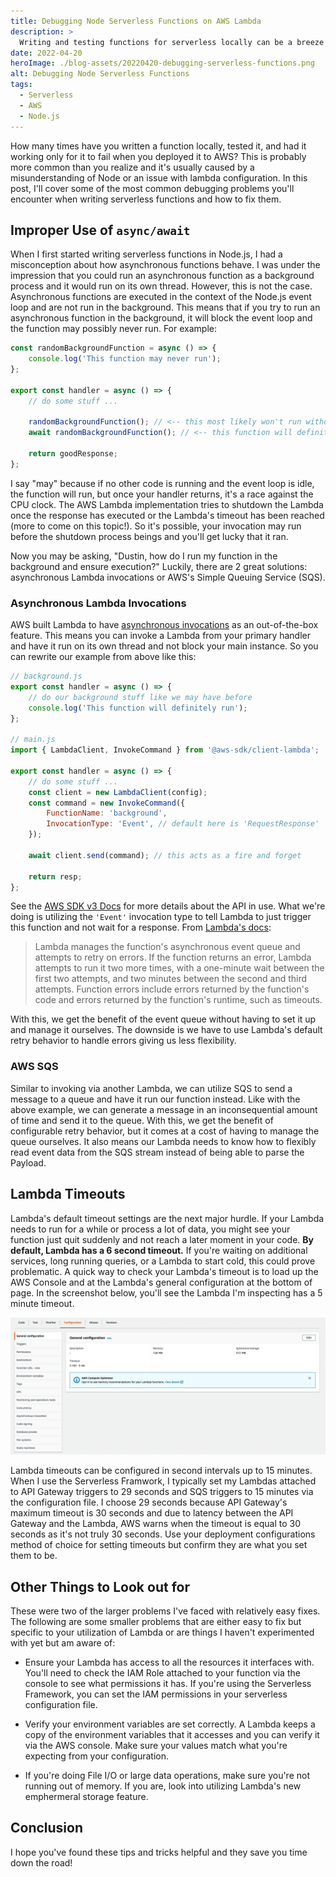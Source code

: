 ```yaml
---
title: Debugging Node Serverless Functions on AWS Lambda
description: >
  Writing and testing functions for serverless locally can be a breeze especially with the Serverless Framework and serverless-offline plugin. However, once you get to real infrastructure, sometimes debugging your functions can be really challenging. Let's talk about some debugging tips and tricks.
date: 2022-04-20
heroImage: ./blog-assets/20220420-debugging-serverless-functions.png
alt: Debugging Node Serverless Functions
tags:
  - Serverless
  - AWS
  - Node.js
---
```


How many times have you written a function locally, tested it, and had it working only for it to fail when you deployed it to AWS? This is probably more common than you realize and it's usually caused by a misunderstanding of Node or an issue with lambda configuration. In this post, I'll cover some of the most common debugging problems you'll encounter when writing serverless functions and how to fix them.

## Improper Use of `async/await`

When I first started writing serverless functions in Node.js, I had a misconception about how asynchronous functions behave. I was under the impression that you could run an asynchronous function as a background process and it would run on its own thread. However, this is not the case. Asynchronous functions are executed in the context of the Node.js event loop and are not run in the background. This means that if you try to run an asynchronous function in the background, it will block the event loop and the function may possibly never run. For example:

```javascript
const randomBackgroundFunction = async () => {
	console.log('This function may never run');
};

export const handler = async () => {
	// do some stuff ...

	randomBackgroundFunction(); // <-- this most likely won't run without an await
	await randomBackgroundFunction(); // <-- this function will definitely run

	return goodResponse;
};
```

I say "may" because if no other code is running and the event loop is idle, the function will run, but once your handler returns, it's a race against the CPU clock. The AWS Lambda implementation tries to shutdown the Lambda once the response has executed or the Lambda's timeout has been reached (more to come on this topic!). So it's possible, your invocation may run before the shutdown process beings and you'll get lucky that it ran.

Now you may be asking, "Dustin, how do I run my function in the background and ensure execution?" Luckily, there are 2 great solutions: asynchronous Lambda invocations or AWS's Simple Queuing Service (SQS).

### Asynchronous Lambda Invocations

AWS built Lambda to have [asynchronous invocations](https://docs.aws.amazon.com/lambda/latest/dg/invocation-async.html) as an out-of-the-box feature. This means you can invoke a Lambda from your primary handler and have it run on its own thread and not block your main instance. So you can rewrite our example from above like this:

```javascript
// background.js
export const handler = async () => {
	// do our background stuff like we may have before
	console.log('This function will definitely run');
};

// main.js
import { LambdaClient, InvokeCommand } from '@aws-sdk/client-lambda';

export const handler = async () => {
	// do some stuff ...
	const client = new LambdaClient(config);
	const command = new InvokeCommand({
		FunctionName: 'background',
		InvocationType: 'Event', // default here is 'RequestResponse'
	});

	await client.send(command); // this acts as a fire and forget

	return resp;
};
```

See the [AWS SDK v3 Docs](https://docs.aws.amazon.com/AWSJavaScriptSDK/v3/latest/clients/client-lambda/classes/invokecommand.html) for more details about the API in use. What we're doing is utilizing the `'Event'` invocation type to tell Lambda to just trigger this function and not wait for a response. From [Lambda's docs](https://docs.aws.amazon.com/lambda/latest/dg/invocation-async.html):

> Lambda manages the function's asynchronous event queue and attempts to retry on errors. If the function returns an error, Lambda attempts to run it two more times, with a one-minute wait between the first two attempts, and two minutes between the second and third attempts. Function errors include errors returned by the function's code and errors returned by the function's runtime, such as timeouts.

With this, we get the benefit of the event queue without having to set it up and manage it ourselves. The downside is we have to use Lambda's default retry behavior to handle errors giving us less flexibility.

### AWS SQS

Similar to invoking via another Lambda, we can utilize SQS to send a message to a queue and have it run our function instead. Like with the above example, we can generate a message in an inconsequential amount of time and send it to the queue. With this, we get the benefit of configurable retry behavior, but it comes at a cost of having to manage the queue ourselves. It also means our Lambda needs to know how to flexibly read event data from the SQS stream instead of being able to parse the Payload.

## Lambda Timeouts

Lambda's default timeout settings are the next major hurdle. If your Lambda needs to run for a while or process a lot of data, you might see your function just quit suddenly and not reach a later moment in your code. **By default, Lambda has a 6 second timeout.** If you're waiting on additional services, long running queries, or a Lambda to start cold, this could prove problematic. A quick way to check your Lambda's timeout is to load up the AWS Console and at the Lambda's general configuration at the bottom of page. In the screenshot below, you'll see the Lambda I'm inspecting has a 5 minute timeout.

![Lambda Console Configuration Tab](./blog-assets/20220420-lambda-configuration.webp)

Lambda timeouts can be configured in second intervals up to 15 minutes. When I use the Serverless Framwork, I typically set my Lambdas attached to API Gateway triggers to 29 seconds and SQS triggers to 15 minutes via the configuration file. I choose 29 seconds because API Gateway's maximum timeout is 30 seconds and due to latency between the API Gateway and the Lambda, AWS warns when the timeout is equal to 30 seconds as it's not truly 30 seconds. Use your deployment configurations method of choice for setting timeouts but confirm they are what you set them to be.

## Other Things to Look out for

These were two of the larger problems I've faced with relatively easy fixes. The following are some smaller problems that are either easy to fix but specific to your utilization of Lambda or are things I haven't experimented with yet but am aware of:

- Ensure your Lambda has access to all the resources it interfaces with. You'll need to check the IAM Role attached to your function via the console to see what permissions it has. If you're using the Serverless Framework, you can set the IAM permissions in your serverless configuration file.

- Verify your environment variables are set correctly. A Lambda keeps a copy of the environment variables that it accesses and you can verify it via the AWS console. Make sure your values match what you're expecting from your configuration.

- If you're doing File I/O or large data operations, make sure you're not running out of memory. If you are, look into utilizing Lambda's new emphermeral storage feature.

## Conclusion

I hope you've found these tips and tricks helpful and they save you time down the road!
